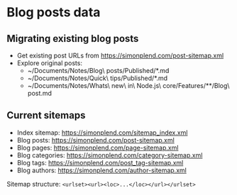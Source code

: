 # Blog posts data

## Migrating existing blog posts

- Get existing post URLs from https://simonplend.com/post-sitemap.xml
- Explore original posts:
	- ~/Documents/Notes/Blog\ posts/Published/*.md
	- ~/Documents/Notes/Quick\ tips/Published/*.md
	- ~/Documents/Notes/Whats\ new\ in\ Node.js\ core/Features/**/Blog\ post.md

## Current sitemaps

- Index sitemap: https://simonplend.com/sitemap_index.xml
- Blog posts: https://simonplend.com/post-sitemap.xml
- Blog pages: https://simonplend.com/page-sitemap.xml
- Blog categories: https://simonplend.com/category-sitemap.xml
- Blog tags: https://simonplend.com/post_tag-sitemap.xml
- Blog authors: https://simonplend.com/author-sitemap.xml

Sitemap structure: `<urlset><url><loc>...</loc></url></urlset>`
